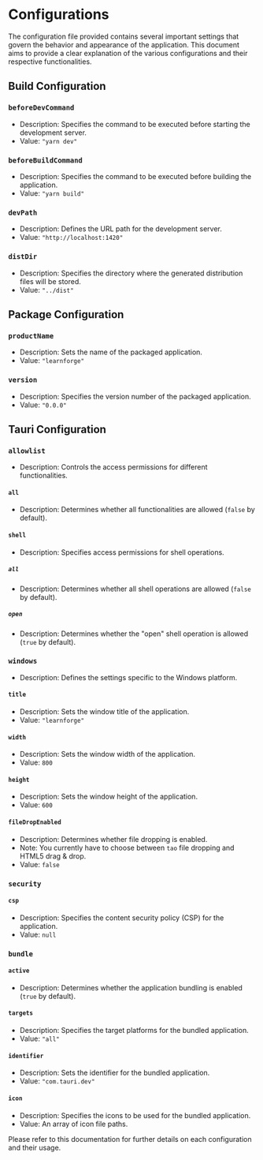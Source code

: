 # Configurations

The configuration file provided contains several important settings that govern the behavior and appearance of the application. This document aims to provide a clear explanation of the various configurations and their respective functionalities.

## Build Configuration

### `beforeDevCommand`
- Description: Specifies the command to be executed before starting the development server.
- Value: `"yarn dev"`

### `beforeBuildCommand`
- Description: Specifies the command to be executed before building the application.
- Value: `"yarn build"`

### `devPath`
- Description: Defines the URL path for the development server.
- Value: `"http://localhost:1420"`

### `distDir`
- Description: Specifies the directory where the generated distribution files will be stored.
- Value: `"../dist"`

## Package Configuration

### `productName`
- Description: Sets the name of the packaged application.
- Value: `"learnforge"`

### `version`
- Description: Specifies the version number of the packaged application.
- Value: `"0.0.0"`

## Tauri Configuration

### `allowlist`
- Description: Controls the access permissions for different functionalities.

#### `all`
- Description: Determines whether all functionalities are allowed (`false` by default).

#### `shell`
- Description: Specifies access permissions for shell operations.

##### `all`
- Description: Determines whether all shell operations are allowed (`false` by default).

##### `open`
- Description: Determines whether the "open" shell operation is allowed (`true` by default).

### `windows`
- Description: Defines the settings specific to the Windows platform.

#### `title`
- Description: Sets the window title of the application.
- Value: `"learnforge"`

#### `width`
- Description: Sets the window width of the application.
- Value: `800`

#### `height`
- Description: Sets the window height of the application.
- Value: `600`

#### `fileDropEnabled`
- Description: Determines whether file dropping is enabled.
- Note: You currently have to choose between `tao` file dropping and HTML5 drag & drop.
- Value: `false`

### `security`

#### `csp`
- Description: Specifies the content security policy (CSP) for the application.
- Value: `null`

### `bundle`

#### `active`
- Description: Determines whether the application bundling is enabled (`true` by default).

#### `targets`
- Description: Specifies the target platforms for the bundled application.
- Value: `"all"`

#### `identifier`
- Description: Sets the identifier for the bundled application.
- Value: `"com.tauri.dev"`

#### `icon`
- Description: Specifies the icons to be used for the bundled application.
- Value: An array of icon file paths.

Please refer to this documentation for further details on each configuration and their usage.